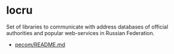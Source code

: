 # locru
Set of libraries to communicate with address databases of
official authorities and popular web-services in Russian Federation.

- [pecom/README.md](pecom)
